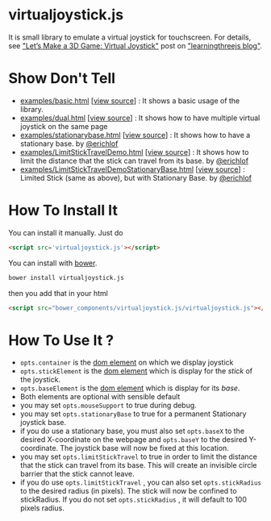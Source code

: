 virtualjoystick.js
==================

It is small library to emulate a virtual joystick for touchscreen.
For details, see ["Let’s Make a 3D Game: Virtual Joystick"](http://learningthreejs.com/blog/2011/12/26/let-s-make-a-3d-game-virtual-joystick/)
post on 
["learningthreejs blog"](http://learningthreejs.com).

Show Don't Tell
===============
* [examples/basic.html](http://jeromeetienne.github.io/virtualjoystick.js/examples/basic.html)
\[[view source](https://github.com/jeromeetienne/virtualjoystick.js/blob/master/examples/basic.html)\] :
It shows a basic usage of the library.
* [examples/dual.html](http://jeromeetienne.github.io/virtualjoystick.js/examples/dual.html)
\[[view source](https://github.com/jeromeetienne/virtualjoystick.js/blob/master/examples/dual.html)\] :
It shows how to have multiple virtual joystick on the same page
* [examples/stationarybase.html](http://jeromeetienne.github.io/virtualjoystick.js/examples/stationarybase.html)
\[[view source](https://github.com/jeromeetienne/virtualjoystick.js/blob/master/examples/stationarybase.html)\] :
It shows how to have a stationary base. by [@erichlof](https://github.com/erichlof)
* [examples/LimitStickTravelDemo.html](http://jeromeetienne.github.io/virtualjoystick.js/examples/LimitStickTravelDemo.html)
\[[view source](https://github.com/jeromeetienne/virtualjoystick.js/blob/master/examples/LimitStickTravelDemo.html)\] :
It shows how to limit the distance that the stick can travel from its base. by [@erichlof](https://github.com/erichlof)
* [examples/LimitStickTravelDemoStationaryBase.html](http://jeromeetienne.github.io/virtualjoystick.js/examples/LimitStickTravelDemoStationaryBase.html)
\[[view source](https://github.com/jeromeetienne/virtualjoystick.js/blob/master/examples/LimitStickTravelDemoStationaryBase.html)\] :
Limited Stick (same as above), but with Stationary Base. by [@erichlof](https://github.com/erichlof)

How To Install It
=================

You can install it manually. Just do 

```html
<script src='virtualjoystick.js'></script>
```

You can install with [bower](http://bower.io/).

```bash
bower install virtualjoystick.js
```

then you add that in your html

```html
<script src="bower_components/virtualjoystick.js/virtualjoystick.js"></script>
```


How To Use It ?
===============

* ```opts.container``` is the
[dom element](https://developer.mozilla.org/en/DOM/element)
on which we display joystick
* ```opts.stickElement``` is the
[dom element](https://developer.mozilla.org/en/DOM/element)
which is display for the *stick* of the joystick.
* ```opts.baseElement``` is the 
[dom element](https://developer.mozilla.org/en/DOM/element)
which is display for its *base*.
* Both elements are optional with sensible default
* you may set ```opts.mouseSupport``` to true during debug.
* you may set ```opts.stationaryBase``` to true for a permanent Stationary joystick base.
* if you do use a stationary base, you must also set ```opts.baseX``` to the desired X-coordinate on the webpage and ```opts.baseY``` to the desired Y-coordinate.  The joystick base will now be fixed at this location.
* you may set ```opts.limitStickTravel``` to true in order to limit the distance that the stick can travel from its base.  This will create an invisible circle barrier that the stick cannot leave. 
* if you do use ```opts.limitStickTravel``` , you can also set ```opts.stickRadius``` to the desired radius (in pixels).  The stick will now be confined to stickRadius.  If you do not set ```opts.stickRadius``` , it will default to 100 pixels radius.
